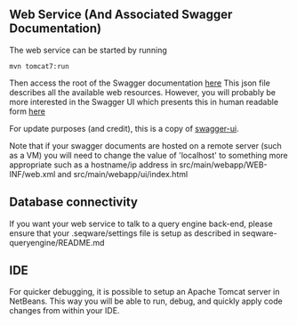 ## Web Service (And Associated Swagger Documentation)

The web service can be started by running 

    mvn tomcat7:run

Then access the root of the Swagger documentation [here](http://localhost:8889/seqware-queryengine-webservice/api/api-docs)
This json file describes all the available web resources. 
However, you will probably be more interested in the Swagger UI which presents this in human readable form 
[here](http://localhost:8889/seqware-queryengine-webservice/ui/)

For update purposes (and credit), this is a copy of [swagger-ui](https://github.com/wordnik/swagger-ui).

Note that if your swagger documents are hosted on a remote server (such as a VM) you will need to change the value of 'localhost' to something more appropriate such as a hostname/ip address in  src/main/webapp/WEB-INF/web.xml and  src/main/webapp/ui/index.html 

## Database connectivity

If you want your web service to talk to a query engine back-end, please ensure that your .seqware/settings file is setup as described in seqware-queryengine/README.md

## IDE 

For quicker debugging, it is possible to setup an Apache Tomcat server in NetBeans. This way you will be able to run, debug, and quickly apply code changes from within your IDE. 
